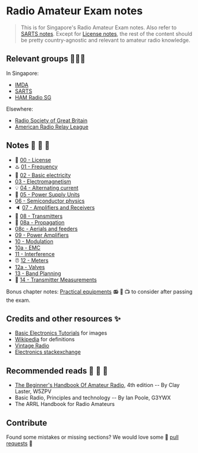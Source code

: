 # Radio Amateur Exam notes

> This is for Singapore's Radio Amateur Exam notes. Also refer to [SARTS notes](http://www.sarts.org.sg/rae/studyrae.html). Except for [License notes](00_license.md), the rest of the content should be pretty country-agnostic and relevant to amateur radio knowledge.

## Relevant groups :couple::two_women_holding_hands::two_men_holding_hands:

In Singapore:

- [IMDA](https://www.imda.gov.sg/)
- [SARTS](http://www.sarts.org.sg/)
- [HAM Radio SG](https://www.facebook.com/groups/232268357146272/)

Elsewhere:

- [Radio Society of Great Britain](http://rsgb.org/)
- [American Radio Relay League](http://arrl.org/)

## Notes :page_facing_up: :bookmark_tabs: :page_with_curl:

- :page_facing_up: [00 - License](00_license.md)
- :hotsprings: [01 - Frequency](01_frequency.md)
- :battery: [02 - Basic electricity](02_basic_electricity.md)
- [03 - Electromagnetism](03_electromagnetism.md)
- :bulb: [04 - Alternating current](04_alternating_current.md)
- :electric_plug: [05 - Power Supply Units](50_power_supply_units.md)
- [06 - Semiconductor physics](06_semiconductor_physics.md)
- :speaker: [07 - Amplifiers and Receivers](07_amplifiers_receivers.md)
- :satellite: [08 - Transmitters](08_transmitters.md)
- :dash: [08a - Propagation](08a_propagation.md)
- [08c - Aerials and feeders](08c_aerials_feeders.md)
- [09 - Power Amplifiers](09_power_amplifier.md)
- [10 - Modulation](10_modulation.md)
- [10a - EMC](10a_emc.md)
- [11 - Interference](11_interference.md)
- :alarm_clock: [12 - Meters](12_meters.md)
- [12a - Valves](12a_valves.md)
- [13 - Band Planning](13_band_planning.md)
- :straight_ruler: [14 - Transmitter Measurements](14_transmitter_measurements.md)

Bonus chapter notes: [Practical equipments](15_equipment.md) :radio: :satellite: :tv: to consider after passing the exam.

## Credits and other resources :sparkles:

- [Basic Electronics Tutorials](http://www.electronics-tutorials.ws/) for images
- [Wikipedia](https://en.wikipedia.org/wiki/Main_Page) for definitions
- [Vintage Radio](http://www.vintage-radio.com/)
- [Electronics stackexchange](https://electronics.stackexchange.com)

## Recommended reads :closed_book: :green_book: :blue_book:
- [The Beginner's Handbook Of Amateur Radio](http://www.amazon.com/Beginners-Handbook-Amateur-Radio/dp/0071361871), 4th edition -- By Clay Laster, W5ZPV
- Basic Radio, Principles and technology -- By Ian Poole, G3YWX
- The ARRL Handbook for Radio Amateurs

## Contribute

Found some mistakes or missing sections? We would love some :sparkling_heart: [pull requests](https://help.github.com/articles/using-pull-requests/) :sparkling_heart:
